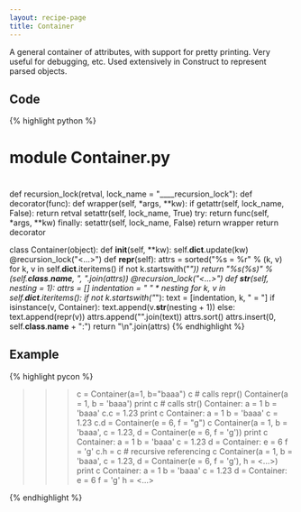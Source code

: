 ```yaml
---
layout: recipe-page
title: Container
---
```


A general container of attributes, with support for pretty printing. Very useful for debugging, etc.
Used extensively in Construct to represent parsed objects.

## Code ##

{% highlight python %}
#
# module Container.py
#
def recursion_lock(retval, lock_name = "____recursion_lock"):
    def decorator(func):
        def wrapper(self, *args, **kw):
            if getattr(self, lock_name, False):
                return retval
            setattr(self, lock_name, True)
            try:
                return func(self, *args, **kw)
            finally:
                setattr(self, lock_name, False)
        return wrapper
    return decorator

class Container(object):
    def __init__(self, **kw):
        self.__dict__.update(kw)
    @recursion_lock("<...>")
    def __repr__(self):
        attrs = sorted("%s = %r" % (k, v) for k, v in self.__dict__.iteritems() if not k.startswith("_"))
        return "%s(%s)" % (self.__class__.__name__, ", ".join(attrs))
    @recursion_lock("<...>")
    def __str__(self, nesting = 1):
        attrs = []
        indentation = "    " * nesting
        for k, v in self.__dict__.iteritems():
            if not k.startswith("_"):
                text = [indentation, k, " = "]
                if isinstance(v, Container):
                    text.append(v.__str__(nesting + 1))
                else:
                    text.append(repr(v))
                attrs.append("".join(text))
        attrs.sort()
        attrs.insert(0, self.__class__.__name__ + ":")
        return "\n".join(attrs)
{% endhighlight %}

## Example ##

{% highlight pycon %}
>>> c = Container(a=1, b="baaa")
>>> c # calls repr()
Container(a = 1, b = 'baaa')
>>> print c # calls str()
Container:
    a = 1
    b = 'baaa'
>>> c.c = 1.23
>>> print c
Container:
    a = 1
    b = 'baaa'
    c = 1.23
>>> c.d = Container(e = 6, f = "g")
>>> c
Container(a = 1, b = 'baaa', c = 1.23, d = Container(e = 6, f = 'g'))
>>> print c
Container:
    a = 1
    b = 'baaa'
    c = 1.23
    d = Container:
        e = 6
        f = 'g'
>>> c.h = c # recursive referencing
>>> c
Container(a = 1, b = 'baaa', c = 1.23, d = Container(e = 6, f = 'g'), h = <...>)
>>> print c
Container:
    a = 1
    b = 'baaa'
    c = 1.23
    d = Container:
        e = 6
        f = 'g'
    h = <...>
>>>
{% endhighlight %}



